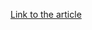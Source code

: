 [Link to the article](https://www.cisa.gov/news-events/alerts/2024/11/12/adobe-releases-security-updates-multiple-products)
